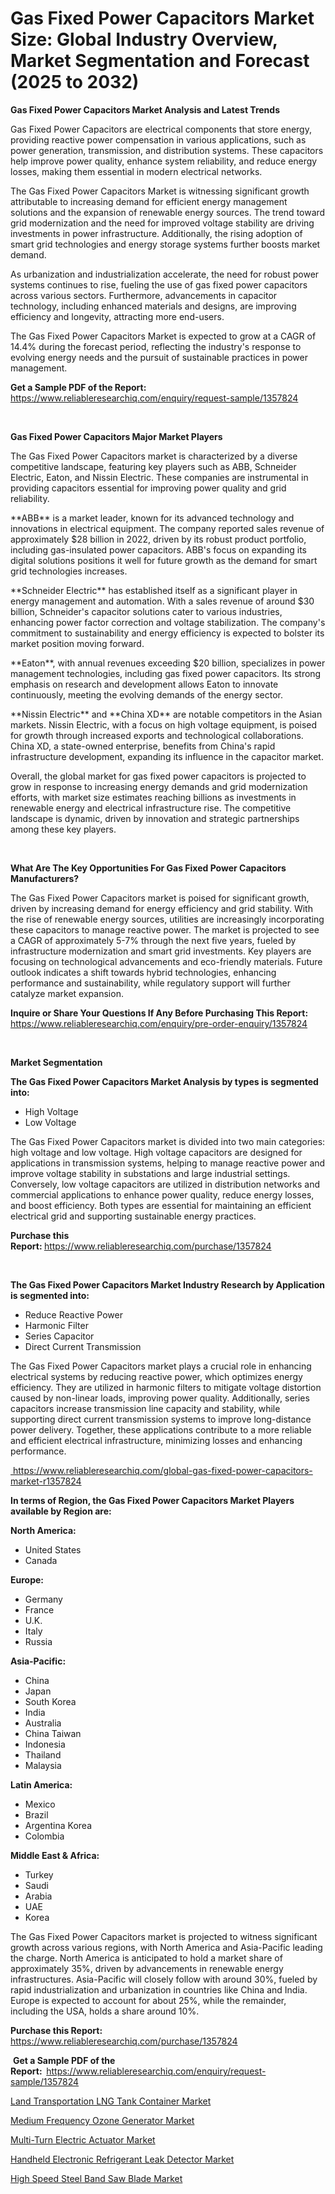 <p><h1>Gas Fixed Power Capacitors Market Size: Global Industry Overview, Market Segmentation and Forecast (2025 to 2032)</h1></p><p><strong>Gas Fixed Power Capacitors Market Analysis and Latest Trends</strong></p>
<p><p>Gas Fixed Power Capacitors are electrical components that store energy, providing reactive power compensation in various applications, such as power generation, transmission, and distribution systems. These capacitors help improve power quality, enhance system reliability, and reduce energy losses, making them essential in modern electrical networks.</p><p>The Gas Fixed Power Capacitors Market is witnessing significant growth attributable to increasing demand for efficient energy management solutions and the expansion of renewable energy sources. The trend toward grid modernization and the need for improved voltage stability are driving investments in power infrastructure. Additionally, the rising adoption of smart grid technologies and energy storage systems further boosts market demand.</p><p>As urbanization and industrialization accelerate, the need for robust power systems continues to rise, fueling the use of gas fixed power capacitors across various sectors. Furthermore, advancements in capacitor technology, including enhanced materials and designs, are improving efficiency and longevity, attracting more end-users.</p><p>The Gas Fixed Power Capacitors Market is expected to grow at a CAGR of 14.4% during the forecast period, reflecting the industry's response to evolving energy needs and the pursuit of sustainable practices in power management.</p></p>
<p><strong>Get a Sample PDF of the Report:&nbsp;</strong> <a href="https://www.reliableresearchiq.com/enquiry/request-sample/1357824?utm_campaign=1087&utm_medium=2&utm_source=Github&utm_content=ia&utm_term=24022025&utm_id=gas-fixed-power-capacitors">https://www.reliableresearchiq.com/enquiry/request-sample/1357824</a></p>
<p>&nbsp;</p>
<p><strong>Gas Fixed Power Capacitors Major Market Players</strong></p>
<p><p>The Gas Fixed Power Capacitors market is characterized by a diverse competitive landscape, featuring key players such as ABB, Schneider Electric, Eaton, and Nissin Electric. These companies are instrumental in providing capacitors essential for improving power quality and grid reliability.</p><p>**ABB** is a market leader, known for its advanced technology and innovations in electrical equipment. The company reported sales revenue of approximately $28 billion in 2022, driven by its robust product portfolio, including gas-insulated power capacitors. ABB's focus on expanding its digital solutions positions it well for future growth as the demand for smart grid technologies increases.</p><p>**Schneider Electric** has established itself as a significant player in energy management and automation. With a sales revenue of around $30 billion, Schneider's capacitor solutions cater to various industries, enhancing power factor correction and voltage stabilization. The company's commitment to sustainability and energy efficiency is expected to bolster its market position moving forward.</p><p>**Eaton**, with annual revenues exceeding $20 billion, specializes in power management technologies, including gas fixed power capacitors. Its strong emphasis on research and development allows Eaton to innovate continuously, meeting the evolving demands of the energy sector.</p><p>**Nissin Electric** and **China XD** are notable competitors in the Asian markets. Nissin Electric, with a focus on high voltage equipment, is poised for growth through increased exports and technological collaborations. China XD, a state-owned enterprise, benefits from China's rapid infrastructure development, expanding its influence in the capacitor market.</p><p>Overall, the global market for gas fixed power capacitors is projected to grow in response to increasing energy demands and grid modernization efforts, with market size estimates reaching billions as investments in renewable energy and electrical infrastructure rise. The competitive landscape is dynamic, driven by innovation and strategic partnerships among these key players.</p></p>
<p>&nbsp;</p>
<p><strong>What Are The Key Opportunities For Gas Fixed Power Capacitors Manufacturers?</strong></p>
<p><p>The Gas Fixed Power Capacitors market is poised for significant growth, driven by increasing demand for energy efficiency and grid stability. With the rise of renewable energy sources, utilities are increasingly incorporating these capacitors to manage reactive power. The market is projected to see a CAGR of approximately 5-7% through the next five years, fueled by infrastructure modernization and smart grid investments. Key players are focusing on technological advancements and eco-friendly materials. Future outlook indicates a shift towards hybrid technologies, enhancing performance and sustainability, while regulatory support will further catalyze market expansion.</p></p>
<p><strong>Inquire or Share Your Questions If Any Before Purchasing This Report:</strong> <a href="https://www.reliableresearchiq.com/enquiry/pre-order-enquiry/1357824?utm_campaign=1087&utm_medium=2&utm_source=Github&utm_content=ia&utm_term=24022025&utm_id=gas-fixed-power-capacitors">https://www.reliableresearchiq.com/enquiry/pre-order-enquiry/1357824</a></p>
<p>&nbsp;</p>
<p><strong>Market Segmentation</strong></p>
<p><strong>The Gas Fixed Power Capacitors Market Analysis by types is segmented into:</strong></p>
<p><ul><li>High Voltage</li><li>Low Voltage</li></ul></p>
<p><p>The Gas Fixed Power Capacitors market is divided into two main categories: high voltage and low voltage. High voltage capacitors are designed for applications in transmission systems, helping to manage reactive power and improve voltage stability in substations and large industrial settings. Conversely, low voltage capacitors are utilized in distribution networks and commercial applications to enhance power quality, reduce energy losses, and boost efficiency. Both types are essential for maintaining an efficient electrical grid and supporting sustainable energy practices.</p></p>
<p><strong>Purchase this Report:&nbsp;</strong><a href="https://www.reliableresearchiq.com/purchase/1357824?utm_campaign=1087&utm_medium=2&utm_source=Github&utm_content=ia&utm_term=24022025&utm_id=gas-fixed-power-capacitors">https://www.reliableresearchiq.com/purchase/1357824</a></p>
<p>&nbsp;</p>
<p><strong>The Gas Fixed Power Capacitors Market Industry Research by Application is segmented into:</strong></p>
<p><ul><li>Reduce Reactive Power</li><li>Harmonic Filter</li><li>Series Capacitor</li><li>Direct Current Transmission</li></ul></p>
<p><p>The Gas Fixed Power Capacitors market plays a crucial role in enhancing electrical systems by reducing reactive power, which optimizes energy efficiency. They are utilized in harmonic filters to mitigate voltage distortion caused by non-linear loads, improving power quality. Additionally, series capacitors increase transmission line capacity and stability, while supporting direct current transmission systems to improve long-distance power delivery. Together, these applications contribute to a more reliable and efficient electrical infrastructure, minimizing losses and enhancing performance.</p></p>
<p><a href="https://www.reliableresearchiq.com/global-gas-fixed-power-capacitors-market-r1357824?utm_campaign=1087&utm_medium=2&utm_source=Github&utm_content=ia&utm_term=24022025&utm_id=gas-fixed-power-capacitors">&nbsp;https://www.reliableresearchiq.com/global-gas-fixed-power-capacitors-market-r1357824</a></p>
<p><strong>In terms of Region, the Gas Fixed Power Capacitors Market Players available by Region are:</strong></p>
<p>
    <p> <strong> North America: </strong>
        <ul>
            <li>United States</li>
            <li>Canada</li>
        </ul>
        </p> 
    <p> <strong> Europe: </strong>
        <ul>
            <li>Germany</li>
            <li>France</li>
            <li>U.K.</li>
            <li>Italy</li>
            <li>Russia</li>
        </ul>
        </p> 
    <p> <strong> Asia-Pacific: </strong>
        <ul>
            <li>China</li>
            <li>Japan</li>
            <li>South Korea</li>
            <li>India</li>
            <li>Australia</li>
            <li>China Taiwan</li>
            <li>Indonesia</li>
            <li>Thailand</li>
            <li>Malaysia</li>
        </ul>
        </p> 
    <p> <strong> Latin America: </strong>
        <ul>
            <li>Mexico</li>
            <li>Brazil</li>
            <li>Argentina Korea</li>
            <li>Colombia</li>
        </ul>
        </p> 
    <p> <strong> Middle East & Africa: </strong>
        <ul>
            <li>Turkey</li>
            <li>Saudi</li>
            <li>Arabia</li>
            <li>UAE</li>
            <li>Korea</li>
        </ul>
    </p>
    </p>
<p><p>The Gas Fixed Power Capacitors market is projected to witness significant growth across various regions, with North America and Asia-Pacific leading the charge. North America is anticipated to hold a market share of approximately 35%, driven by advancements in renewable energy infrastructures. Asia-Pacific will closely follow with around 30%, fueled by rapid industrialization and urbanization in countries like China and India. Europe is expected to account for about 25%, while the remainder, including the USA, holds a share around 10%.</p></p>
<p><strong>Purchase this Report: </strong><a href="https://www.reliableresearchiq.com/purchase/1357824?utm_campaign=1087&utm_medium=2&utm_source=Github&utm_content=ia&utm_term=24022025&utm_id=gas-fixed-power-capacitors">https://www.reliableresearchiq.com/purchase/1357824</a></p>
<p>&nbsp;<strong>Get a Sample PDF of the Report:&nbsp;&nbsp;</strong><a href="https://www.reliableresearchiq.com/enquiry/request-sample/1357824?utm_campaign=1087&utm_medium=2&utm_source=Github&utm_content=ia&utm_term=24022025&utm_id=gas-fixed-power-capacitors">https://www.reliableresearchiq.com/enquiry/request-sample/1357824</a></p>
<p><strong></strong></p>
<p><p><a href="https://github.com/lemiranajd/Market-Research-Report-List-1/blob/main/land-transportation-lng-tank-container-market.md?utm_campaign=1087&utm_medium=2&utm_source=Github&utm_content=ia&utm_term=24022025&utm_id=gas-fixed-power-capacitors">Land Transportation LNG Tank Container Market</a></p><p><a href="https://github.com/azetehhasle/Market-Research-Report-List-1/blob/main/medium-frequency-ozone-generator-market.md?utm_campaign=1087&utm_medium=2&utm_source=Github&utm_content=ia&utm_term=24022025&utm_id=gas-fixed-power-capacitors">Medium Frequency Ozone Generator Market</a></p><p><a href="https://github.com/ghimergela93/Market-Research-Report-List-1/blob/main/multi-turn-electric-actuator-market.md?utm_campaign=1087&utm_medium=2&utm_source=Github&utm_content=ia&utm_term=24022025&utm_id=gas-fixed-power-capacitors">Multi-Turn Electric Actuator Market</a></p><p><a href="https://github.com/dovbusmrking/Market-Research-Report-List-1/blob/main/handheld-electronic-refrigerant-leak-detector-market.md?utm_campaign=1087&utm_medium=2&utm_source=Github&utm_content=ia&utm_term=24022025&utm_id=gas-fixed-power-capacitors">Handheld Electronic Refrigerant Leak Detector Market</a></p><p><a href="https://github.com/ogbadujonito22/Market-Research-Report-List-1/blob/main/high-speed-steel-band-saw-blade-market.md?utm_campaign=1087&utm_medium=2&utm_source=Github&utm_content=ia&utm_term=24022025&utm_id=gas-fixed-power-capacitors">High Speed Steel Band Saw Blade Market</a></p></p>